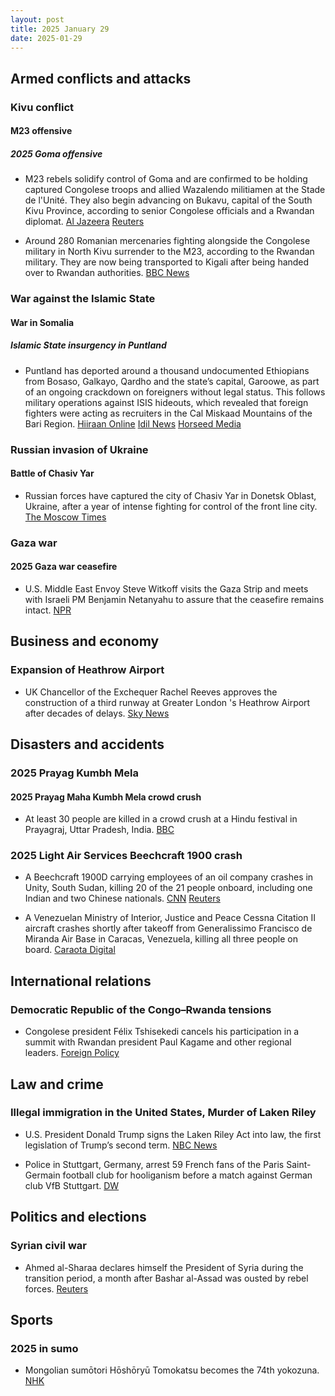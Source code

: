 ```yaml
---
layout: post
title: 2025 January 29
date: 2025-01-29
---
```


## Armed conflicts and attacks

### Kivu conflict

#### M23 offensive

##### 2025 Goma offensive

- M23 rebels solidify control of Goma and are confirmed to be holding captured Congolese troops and allied Wazalendo militiamen at the Stade de l'Unité. They also begin advancing on Bukavu, capital of the South Kivu Province, according to senior Congolese officials and a Rwandan diplomat. [Al Jazeera](https://www.aljazeera.com/news/liveblog/2025/1/29/dr-congo-live-news-rwanda-backed-m23-rebels-tighten-grip-on-goma) [Reuters](https://www.reuters.com/world/africa/rwandas-kagame-says-he-agrees-with-us-need-ceasefire-congo-2025-01-29/)

- Around 280 Romanian mercenaries fighting alongside the Congolese military in North Kivu surrender to the M23, according to the Rwandan military. They are now being transported to Kigali after being handed over to Rwandan authorities. [BBC News](https://www.bbc.co.uk/news/articles/cd0j4d7v229o)

### War against the Islamic State

#### War in Somalia

##### Islamic State insurgency in Puntland

- Puntland has deported around a thousand undocumented Ethiopians from Bosaso, Galkayo, Qardho and the state’s capital, Garoowe, as part of an ongoing crackdown on foreigners without legal status. This follows military operations against ISIS hideouts, which revealed that foreign fighters were acting as recruiters in the Cal Miskaad Mountains of the Bari Region. [Hiiraan Online](https://www.hiiraan.com/news4/2025/Jan/200008/puntland_deports_hundreds_of_undocumented_ethiopians_over_isis_recruitment_concerns.aspx) [Idil News](https://www.idilnews.com/puntland-oo-dib-ugu-celisay-dalkooda-boqolaal-itoobiyaan-ah/) [Horseed Media](https://horseedmedia.net/puntland-oo-masaafurisay-boqolaal-ajaaniib-ah-oo-sharci-darro-ku-joogay-deegaanadeeda/399908/)

### Russian invasion of Ukraine

#### Battle of Chasiv Yar

- Russian forces have captured the city of Chasiv Yar in Donetsk Oblast, Ukraine, after a year of intense fighting for control of the front line city. [The Moscow Times](https://www.themoscowtimes.com/2025/01/29/chasiv-yar-falls-to-russian-forces-after-nearly-a-year-of-intense-fighting-a87781)

### Gaza war

#### 2025 Gaza war ceasefire

- U.S. Middle East Envoy Steve Witkoff visits the Gaza Strip and meets with Israeli PM Benjamin Netanyahu to assure that the ceasefire remains intact. [NPR](https://www.npr.org/2025/01/29/nx-s1-5279178/us-mideast-envoy-steve-witkoff-gaza-israel-netanyahu)

## Business and economy

### Expansion of Heathrow Airport

- UK Chancellor of the Exchequer Rachel Reeves approves the construction of a third runway at Greater London 's Heathrow Airport after decades of delays. [Sky News](https://news.sky.com/story/chancellor-rachel-reeves-announces-backing-for-third-heathrow-runway-13298590)

## Disasters and accidents

### 2025 Prayag Kumbh Mela

#### 2025 Prayag Maha Kumbh Mela crowd crush

- At least 30 people are killed in a crowd crush at a Hindu festival in Prayagraj, Uttar Pradesh, India. [BBC](https://www.bbc.com/news/live/cgq07z0yexvt)

### 2025 Light Air Services Beechcraft 1900 crash

- A Beechcraft 1900D carrying employees of an oil company crashes in Unity, South Sudan, killing 20 of the 21 people onboard, including one Indian and two Chinese nationals. [CNN](https://www.cnn.com/2025/01/29/africa/south-sudan-plane-crash-intl/index.html) [Reuters](https://www.reuters.com/world/africa/plane-crash-south-sudans-unity-state-kills-18-uns-radio-miraya-reports-2025-01-29/)

- A Venezuelan Ministry of Interior, Justice and Peace Cessna Citation II aircraft crashes shortly after takeoff from Generalissimo Francisco de Miranda Air Base in Caracas, Venezuela, killing all three people on board. [Caraota Digital](https://caraotadigital.net/venezuela/avioneta-se-estrello-en-el-sector-el-volcan-en-el-hatillo-habia-despegado-desde-la-carlota/)

## International relations

### Democratic Republic of the Congo–Rwanda tensions

- Congolese president Félix Tshisekedi cancels his participation in a summit with Rwandan president Paul Kagame and other regional leaders. [Foreign Policy](https://foreignpolicy.com/2025/01/29/congo-rwanda-m23-rebels-goma-tshisekedi-kagame/)

## Law and crime

### Illegal immigration in the United States, Murder of Laken Riley

- U.S. President Donald Trump signs the Laken Riley Act into law, the first legislation of Trump’s second term. [NBC News](https://www.nbcnews.com/news/amp/rcna188917)

- Police in Stuttgart, Germany, arrest 59 French fans of the Paris Saint-Germain football club for hooliganism before a match against German club VfB Stuttgart. [DW](https://www.dw.com/en/germany-psg-fans-arrested-champions-league/a-71443613)

## Politics and elections

### Syrian civil war

- Ahmed al-Sharaa declares himself the President of Syria during the transition period, a month after Bashar al-Assad was ousted by rebel forces. [Reuters](https://www.reuters.com/world/middle-east/syrias-leader-sharaa-named-president-transitional-period-state-news-agency-says-2025-01-29/)

## Sports

### 2025 in sumo

- Mongolian sumōtori Hōshōryū Tomokatsu becomes the 74th yokozuna. [NHK](https://www3.nhk.or.jp/news/html/20250129/k10014706251000.html)